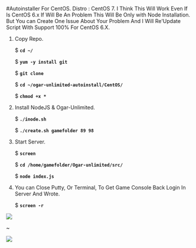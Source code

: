 #Autoinstaller For CentOS.
Distro : CentOS 7. I Think This Will Work Even If Is CentOS 6.x If Will Be An Problem This Will Be Only with Node Installation. But You can Create One Issue About Your Problem And I Will Re'Update Script With Support 100% For CentOS 6.X.

1. Copy Repo.
   
   $ **`cd ~/`**
   
   $ **`yum -y install git`**
   
   $ **`git clone`**
   
   $ **`cd ~/ogar-unlimited-autoinstall/CentOS/`**
   
   $ **`chmod +x *`**

2. Install NodeJS & Ogar-Unlimited.
   
   $ **`./inode.sh`**
   
   $ **`./create.sh gamefolder 89 98`**
   
3. Start Server.
   
   $ **`screen`**
   
   $ **`cd /home/gamefolder/Ogar-unlimited/src/`**
   
   $ **`node index.js`**

4. You can Close Putty, Or Terminal, To Get Game Console Back Login In Server And Wrote.
   
   $ **`screen -r`**

![](http://image.prntscr.com/image/ee485c4f68b44c4b832f5875ebbe7bf4.png)

~

![](http://image.prntscr.com/image/0bb0615b49dc4dc0bea618edd7f39059.png)
